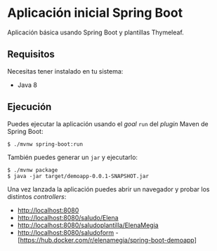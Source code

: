 # Aplicación inicial Spring Boot

Aplicación básica usando Spring Boot y plantillas Thymeleaf.

## Requisitos

Necesitas tener instalado en tu sistema:

- Java 8

## Ejecución

Puedes ejecutar la aplicación usando el _goal_ `run` del _plugin_ Maven 
de Spring Boot:

```
$ ./mvnw spring-boot:run 
```   

También puedes generar un `jar` y ejecutarlo:

```
$ ./mvnw package
$ java -jar target/demoapp-0.0.1-SNAPSHOT.jar 
```

Una vez lanzada la aplicación puedes abrir un navegador y probar los distintos _controllers_:

- [http://localhost:8080](http://localhost:8080)
- [http://localhost:8080/saludo/Elena](http://localhost:8080/saludo/Elena)
- [http://localhost:8080/saludoplantilla/ElenaMegia](http://localhost:8080/saludoplantilla/ElenaMegia)
- [http://localhost:8080/saludoform](http://localhost:8080/saludoform)
-[https://hub.docker.com/r/elenamegia/spring-boot-demoapp]
